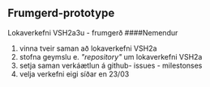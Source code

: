 ## Frumgerd-prototype
Lokaverkefni VSH2a3u - frumgerð
####Nemendur
<ol>
  <li>vinna tveir saman að lokaverkefni VSH2a</li>
  <li>stofna geymslu e. <i>"repository"</i> um lokaverkefni VSH2a</li>
  <li>setja saman verkáætlun á github- issues - milestonses</li>
  <li>velja verkefni eigi síðar en 23/03</li>
 </ol>
 
